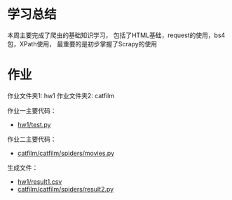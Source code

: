 # 学习总结

本周主要完成了爬虫的基础知识学习，
包括了HTML基础，request的使用，bs4包，XPath使用，
最重要的是初步掌握了Scrapy的使用

# 作业

作业文件夹1: hw1
作业文件夹2: catfilm

作业一主要代码：

+ [hw1/test.py](https://github.com/RailsJiang/Python-002/blob/master/week01/hw1/test.py)

作业二主要代码：
+ [catfilm/catfilm/spiders/movies.py](https://github.com/RailsJiang/Python-002/blob/master/week01/catfilm/catfilm/spiders/movies.py)


生成文件：
+ [hw1/result1.csv](https://github.com/RailsJiang/Python-002/blob/master/week01/hw1/result1.csv)
+ [catfilm/catfilm/spiders/result2.py](https://github.com/RailsJiang/Python-002/blob/master/week01/catfilm/catfilm/result2.csv)